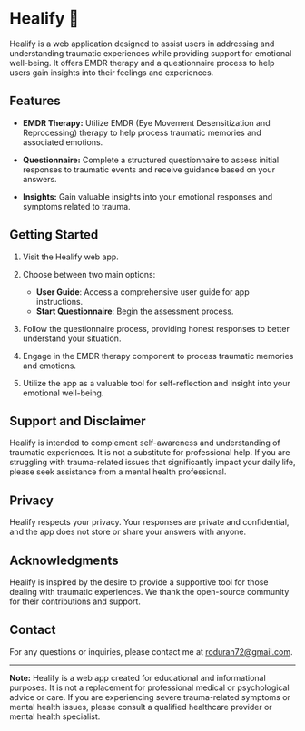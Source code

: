 # Healify 🌿

Healify is a web application designed to assist users in addressing and understanding traumatic experiences while providing support for emotional well-being. It offers EMDR therapy and a questionnaire process to help users gain insights into their feelings and experiences.

## Features

- **EMDR Therapy:** Utilize EMDR (Eye Movement Desensitization and Reprocessing) therapy to help process traumatic memories and associated emotions.

- **Questionnaire:** Complete a structured questionnaire to assess initial responses to traumatic events and receive guidance based on your answers.

- **Insights:** Gain valuable insights into your emotional responses and symptoms related to trauma.

## Getting Started

1. Visit the Healify web app.
2. Choose between two main options: 
   - **User Guide**: Access a comprehensive user guide for app instructions.
   - **Start Questionnaire**: Begin the assessment process.

3. Follow the questionnaire process, providing honest responses to better understand your situation.

4. Engage in the EMDR therapy component to process traumatic memories and emotions.

5. Utilize the app as a valuable tool for self-reflection and insight into your emotional well-being.

## Support and Disclaimer

Healify is intended to complement self-awareness and understanding of traumatic experiences. It is not a substitute for professional help. If you are struggling with trauma-related issues that significantly impact your daily life, please seek assistance from a mental health professional.

## Privacy

Healify respects your privacy. Your responses are private and confidential, and the app does not store or share your answers with anyone.

## Acknowledgments

Healify is inspired by the desire to provide a supportive tool for those dealing with traumatic experiences. We thank the open-source community for their contributions and support.

## Contact

For any questions or inquiries, please contact me at [roduran72@gmail.com](mailto:roduran72@gmail.com).

---

**Note:** Healify is a web app created for educational and informational purposes. It is not a replacement for professional medical or psychological advice or care. If you are experiencing severe trauma-related symptoms or mental health issues, please consult a qualified healthcare provider or mental health specialist.

